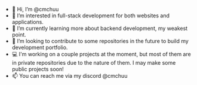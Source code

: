 - 👋 Hi, I’m @cmchuu
- 👀 I’m interested in full-stack development for both websites and applications.
- 🌱 I’m currently learning more about backend development, my weakest point.
- 💞️ I’m looking to contribute to some repositories in the future to build my development portfolio.
- 💻 I'm working on a couple projects at the moment, but most of them are in private repositories due to the nature of them. I may make some public projects soon!
- 📫 You can reach me via my discord @cmchuu
